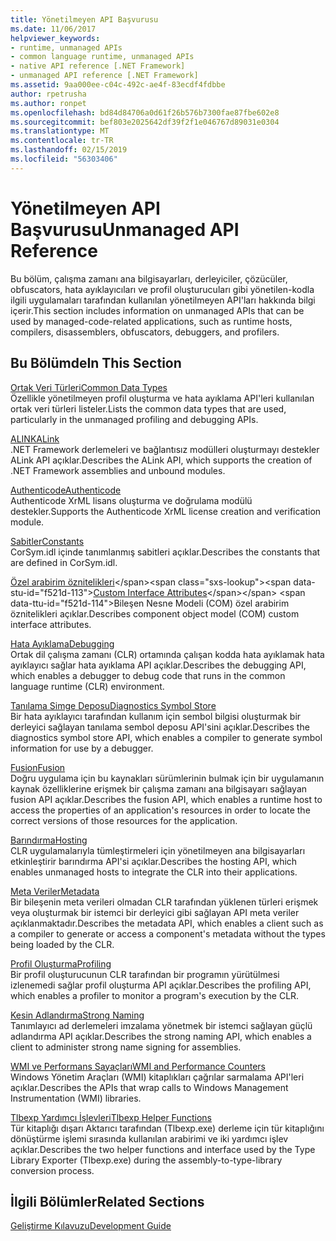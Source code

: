 ```yaml
---
title: Yönetilmeyen API Başvurusu
ms.date: 11/06/2017
helpviewer_keywords:
- runtime, unmanaged APIs
- common language runtime, unmanaged APIs
- native API reference [.NET Framework]
- unmanaged API reference [.NET Framework]
ms.assetid: 9aa000ee-c04c-492c-ae4f-83ecdf4fdbbe
author: rpetrusha
ms.author: ronpet
ms.openlocfilehash: bd84d84706a0d61f26b576b7300fae87fbe602e8
ms.sourcegitcommit: bef803e2025642df39f2f1e046767d89031e0304
ms.translationtype: MT
ms.contentlocale: tr-TR
ms.lasthandoff: 02/15/2019
ms.locfileid: "56303406"
---
```

# <a name="unmanaged-api-reference"></a><span data-ttu-id="f521d-102">Yönetilmeyen API Başvurusu</span><span class="sxs-lookup"><span data-stu-id="f521d-102">Unmanaged API Reference</span></span>
<span data-ttu-id="f521d-103">Bu bölüm, çalışma zamanı ana bilgisayarları, derleyiciler, çözücüler, obfuscators, hata ayıklayıcıları ve profil oluşturucuları gibi yönetilen-kodla ilgili uygulamaları tarafından kullanılan yönetilmeyen API'ları hakkında bilgi içerir.</span><span class="sxs-lookup"><span data-stu-id="f521d-103">This section includes information on unmanaged APIs that can be used by managed-code-related applications, such as runtime hosts, compilers, disassemblers, obfuscators, debuggers, and profilers.</span></span>  
  
## <a name="in-this-section"></a><span data-ttu-id="f521d-104">Bu Bölümde</span><span class="sxs-lookup"><span data-stu-id="f521d-104">In This Section</span></span>  
 [<span data-ttu-id="f521d-105">Ortak Veri Türleri</span><span class="sxs-lookup"><span data-stu-id="f521d-105">Common Data Types</span></span>](../../../docs/framework/unmanaged-api/common-data-types-unmanaged-api-reference.md)  
 <span data-ttu-id="f521d-106">Özellikle yönetilmeyen profil oluşturma ve hata ayıklama API'leri kullanılan ortak veri türleri listeler.</span><span class="sxs-lookup"><span data-stu-id="f521d-106">Lists the common data types that are used, particularly in the unmanaged profiling and debugging APIs.</span></span>  
  
 [<span data-ttu-id="f521d-107">ALINK</span><span class="sxs-lookup"><span data-stu-id="f521d-107">ALink</span></span>](../../../docs/framework/unmanaged-api/alink/index.md)  
 <span data-ttu-id="f521d-108">.NET Framework derlemeleri ve bağlantısız modülleri oluşturmayı destekler ALink API açıklar.</span><span class="sxs-lookup"><span data-stu-id="f521d-108">Describes the ALink API, which supports the creation of .NET Framework assemblies and unbound modules.</span></span>  
  
 [<span data-ttu-id="f521d-109">Authenticode</span><span class="sxs-lookup"><span data-stu-id="f521d-109">Authenticode</span></span>](../../../docs/framework/unmanaged-api/authenticode/index.md)  
 <span data-ttu-id="f521d-110">Authenticode XrML lisans oluşturma ve doğrulama modülü destekler.</span><span class="sxs-lookup"><span data-stu-id="f521d-110">Supports the Authenticode XrML license creation and verification module.</span></span>  
  
 [<span data-ttu-id="f521d-111">Sabitler</span><span class="sxs-lookup"><span data-stu-id="f521d-111">Constants</span></span>](../../../docs/framework/unmanaged-api/constants-unmanaged-api-reference.md)  
 <span data-ttu-id="f521d-112">CorSym.idl içinde tanımlanmış sabitleri açıklar.</span><span class="sxs-lookup"><span data-stu-id="f521d-112">Describes the constants that are defined in CorSym.idl.</span></span>  
  
 <span data-ttu-id="f521d-113">[Özel arabirim öznitelikleri](https://docs.microsoft.com/previous-versions/dotnet/netframework-4.0/ms231946(v=vs.100))</span><span class="sxs-lookup"><span data-stu-id="f521d-113">[Custom Interface Attributes](https://docs.microsoft.com/previous-versions/dotnet/netframework-4.0/ms231946(v=vs.100))</span></span>  
 <span data-ttu-id="f521d-114">Bileşen Nesne Modeli (COM) özel arabirim öznitelikleri açıklar.</span><span class="sxs-lookup"><span data-stu-id="f521d-114">Describes component object model (COM) custom interface attributes.</span></span>  
  
 [<span data-ttu-id="f521d-115">Hata Ayıklama</span><span class="sxs-lookup"><span data-stu-id="f521d-115">Debugging</span></span>](../../../docs/framework/unmanaged-api/debugging/index.md)  
 <span data-ttu-id="f521d-116">Ortak dil çalışma zamanı (CLR) ortamında çalışan kodda hata ayıklamak hata ayıklayıcı sağlar hata ayıklama API açıklar.</span><span class="sxs-lookup"><span data-stu-id="f521d-116">Describes the debugging API, which enables a debugger to debug code that runs in the common language runtime (CLR) environment.</span></span>  
  
 [<span data-ttu-id="f521d-117">Tanılama Simge Deposu</span><span class="sxs-lookup"><span data-stu-id="f521d-117">Diagnostics Symbol Store</span></span>](../../../docs/framework/unmanaged-api/diagnostics/index.md)  
 <span data-ttu-id="f521d-118">Bir hata ayıklayıcı tarafından kullanım için sembol bilgisi oluşturmak bir derleyici sağlayan tanılama sembol deposu API'sini açıklar.</span><span class="sxs-lookup"><span data-stu-id="f521d-118">Describes the diagnostics symbol store API, which enables a compiler to generate symbol information for use by a debugger.</span></span>  
  
 [<span data-ttu-id="f521d-119">Fusion</span><span class="sxs-lookup"><span data-stu-id="f521d-119">Fusion</span></span>](../../../docs/framework/unmanaged-api/fusion/index.md)  
 <span data-ttu-id="f521d-120">Doğru uygulama için bu kaynakları sürümlerinin bulmak için bir uygulamanın kaynak özelliklerine erişmek bir çalışma zamanı ana bilgisayarı sağlayan fusion API açıklar.</span><span class="sxs-lookup"><span data-stu-id="f521d-120">Describes the fusion API, which enables a runtime host to access the properties of an application's resources in order to locate the correct versions of those resources for the application.</span></span>  
  
 [<span data-ttu-id="f521d-121">Barındırma</span><span class="sxs-lookup"><span data-stu-id="f521d-121">Hosting</span></span>](../../../docs/framework/unmanaged-api/hosting/index.md)  
 <span data-ttu-id="f521d-122">CLR uygulamalarıyla tümleştirmeleri için yönetilmeyen ana bilgisayarları etkinleştirir barındırma API'si açıklar.</span><span class="sxs-lookup"><span data-stu-id="f521d-122">Describes the hosting API, which enables unmanaged hosts to integrate the CLR into their applications.</span></span>  
  
 [<span data-ttu-id="f521d-123">Meta Veriler</span><span class="sxs-lookup"><span data-stu-id="f521d-123">Metadata</span></span>](../../../docs/framework/unmanaged-api/metadata/index.md)  
 <span data-ttu-id="f521d-124">Bir bileşenin meta verileri olmadan CLR tarafından yüklenen türleri erişmek veya oluşturmak bir istemci bir derleyici gibi sağlayan API meta veriler açıklanmaktadır.</span><span class="sxs-lookup"><span data-stu-id="f521d-124">Describes the metadata API, which enables a client such as a compiler to generate or access a component's metadata without the types being loaded by the CLR.</span></span>  
  
 [<span data-ttu-id="f521d-125">Profil Oluşturma</span><span class="sxs-lookup"><span data-stu-id="f521d-125">Profiling</span></span>](../../../docs/framework/unmanaged-api/profiling/index.md)  
 <span data-ttu-id="f521d-126">Bir profil oluşturucunun CLR tarafından bir programın yürütülmesi izlenemedi sağlar profil oluşturma API açıklar.</span><span class="sxs-lookup"><span data-stu-id="f521d-126">Describes the profiling API, which enables a profiler to monitor a program's execution by the CLR.</span></span>  
  
 [<span data-ttu-id="f521d-127">Kesin Adlandırma</span><span class="sxs-lookup"><span data-stu-id="f521d-127">Strong Naming</span></span>](../../../docs/framework/unmanaged-api/strong-naming/index.md)  
 <span data-ttu-id="f521d-128">Tanımlayıcı ad derlemeleri imzalama yönetmek bir istemci sağlayan güçlü adlandırma API açıklar.</span><span class="sxs-lookup"><span data-stu-id="f521d-128">Describes the strong naming API, which enables a client to administer strong name signing for assemblies.</span></span>  

 [<span data-ttu-id="f521d-129">WMI ve Performans Sayaçları</span><span class="sxs-lookup"><span data-stu-id="f521d-129">WMI and Performance Counters</span></span>](wmi/index.md)  
 <span data-ttu-id="f521d-130">Windows Yönetim Araçları (WMI) kitaplıkları çağrılar sarmalama API'leri açıklar.</span><span class="sxs-lookup"><span data-stu-id="f521d-130">Describes the APIs that wrap calls to Windows Management Instrumentation (WMI) libraries.</span></span>
  
 [<span data-ttu-id="f521d-131">Tlbexp Yardımcı İşlevleri</span><span class="sxs-lookup"><span data-stu-id="f521d-131">Tlbexp Helper Functions</span></span>](../../../docs/framework/unmanaged-api/tlbexp/index.md)  
 <span data-ttu-id="f521d-132">Tür kitaplığı dışarı Aktarıcı tarafından (Tlbexp.exe) derleme için tür kitaplığını dönüştürme işlemi sırasında kullanılan arabirimi ve iki yardımcı işlev açıklar.</span><span class="sxs-lookup"><span data-stu-id="f521d-132">Describes the two helper functions and interface used by the Type Library Exporter (Tlbexp.exe) during the assembly-to-type-library conversion process.</span></span>  
  
## <a name="related-sections"></a><span data-ttu-id="f521d-133">İlgili Bölümler</span><span class="sxs-lookup"><span data-stu-id="f521d-133">Related Sections</span></span>  
 [<span data-ttu-id="f521d-134">Geliştirme Kılavuzu</span><span class="sxs-lookup"><span data-stu-id="f521d-134">Development Guide</span></span>](../../../docs/framework/development-guide.md)  
